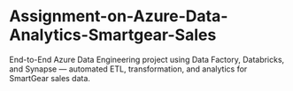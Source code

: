 # Assignment-on-Azure-Data-Analytics-Smartgear-Sales
End-to-End Azure Data Engineering project using Data Factory, Databricks, and Synapse — automated ETL, transformation, and analytics for SmartGear sales data.
